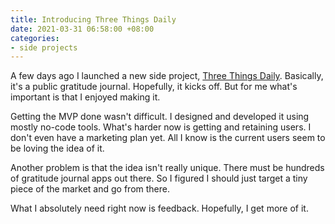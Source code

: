 ```yaml
---
title: Introducing Three Things Daily
date: 2021-03-31 06:58:00 +08:00
categories:
- side projects
---
```


A few days ago I launched a new side project, [Three Things Daily](https://threethingsdaily.xyz). Basically, it's a public gratitude journal. Hopefully, it kicks off. But for me what's important is that I enjoyed making it.

Getting the MVP done wasn't difficult. I designed and developed it using mostly no-code tools. What's harder now is getting and retaining users. I don't even have a marketing plan yet. All I know is the current users seem to be loving the idea of it.

Another problem is that the idea isn't really unique. There must be hundreds of gratitude journal apps out there. So I figured I should just target a tiny piece of the market and go from there.

What I absolutely need right now is feedback. Hopefully, I get more of it.
